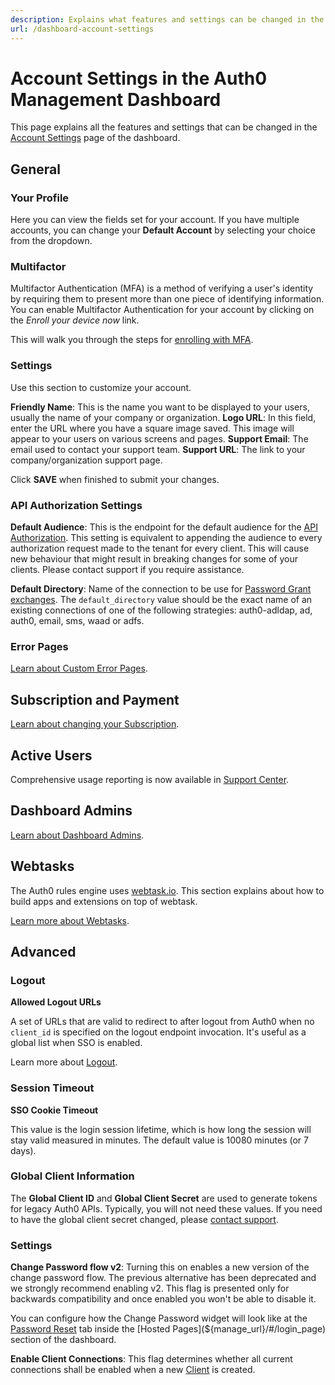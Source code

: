 ```yaml
---
description: Explains what features and settings can be changed in the Account Settings page of the dashboard.
url: /dashboard-account-settings
---
```

# Account Settings in the Auth0 Management Dashboard

This page explains all the features and settings that can be changed in the [Account Settings](${manage_url}/#/account) page of the dashboard.

## General

### Your Profile

Here you can view the fields set for your account. If you have multiple accounts, you can change your **Default Account** by selecting your choice from the dropdown.

### Multifactor 

Multifactor Authentication (MFA) is a method of verifying a user's identity by requiring them to present more than one piece of identifying information. You can enable Multifactor Authentication for your account by clicking on the _Enroll your device now_ link.

This will walk you through the steps for [enrolling with MFA](/multifactor-authentication/guardian/user-guide).

### Settings

Use this section to customize your account.

**Friendly Name**: This is the name you want to be displayed to your users, usually the name of your company or organization.
**Logo URL**: In this field, enter the URL where you have a square image saved. This image will appear to your users on various screens and pages.
**Support Email**: The email used to contact your support team.
**Support URL**: The link to your company/organization support page.

Click **SAVE** when finished to submit your changes.

### API Authorization Settings

**Default Audience**: This is the endpoint for the default audience for the [API Authorization](/api-auth). This setting is equivalent to appending the audience to every authorization request made to the tenant for every client. This will cause new behaviour that might result in breaking changes for some of your clients. Please contact support if you require assistance.

**Default Directory**: Name of the connection to be use for [Password Grant exchanges](/api-auth/tutorials/password-grant). The `default_directory` value should be the exact name of an existing connections of one of the following strategies: auth0-adldap, ad, auth0, email, sms, waad or adfs.

### Error Pages

[Learn about Custom Error Pages](/hosted-pages/custom-error-pages).

## Subscription and Payment

[Learn about changing your Subscription](/support/subscription).

## Active Users

Comprehensive usage reporting is now available in [Support Center](https://support.auth0.com/reports/quota).

## Dashboard Admins

[Learn about Dashboard Admins](/tutorials/manage-dashboard-admins).

## Webtasks

The Auth0 rules engine uses [webtask.io](https://webtask.io/). This section explains about how to build apps and extensions on top of webtask.

[Learn more about Webtasks](https://webtask.io/).

## Advanced

### Logout

**Allowed Logout URLs**

A set of URLs that are valid to redirect to after logout from Auth0 when no `client_id` is specified on the logout endpoint invocation. It's useful as a global list when SSO is enabled. 

Learn more about [Logout](/logout).

### Session Timeout

**SSO Cookie Timeout**

This value is the login session lifetime, which is how long the session will stay valid measured in minutes. The default value is 10080 minutes (or 7 days).

### Global Client Information

The **Global Client ID** and **Global Client Secret** are used to generate tokens for legacy Auth0 APIs. Typically, you will not need these values. If you need to have the global client secret changed, please [contact support](https://support.auth0.com).

### Settings

**Change Password flow v2**: Turning this on enables a new version of the change password flow. The previous alternative has been deprecated and we strongly recommend enabling v2. This flag is presented only for backwards compatibility and once enabled you won't be able to disable it. 

You can configure how the Change Password widget will look like at the [Password Reset](${manage_url}/#/password_reset) tab inside the [Hosted Pages](${manage_url}/#/login_page) section of the dashboard.

**Enable Client Connections**: This flag determines whether all current connections shall be enabled when a new [Client](${manage_url}/#/clients) is created.
